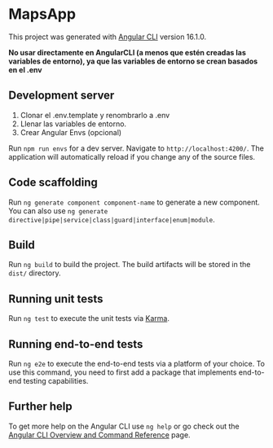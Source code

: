 # MapsApp

This project was generated with [Angular CLI](https://github.com/angular/angular-cli) version 16.1.0.

**No usar directamente en AngularCLI (a menos que estén creadas las variables de entorno), ya que las variables de entorno se crean basados en el .env**

## Development server
1. Clonar el .env.template y renombrarlo a .env
2. Llenar las variables de entorno.
3. Crear Angular Envs (opcional)

Run `npm run envs` for a dev server. Navigate to `http://localhost:4200/`. The application will automatically reload if you change any of the source files.

## Code scaffolding

Run `ng generate component component-name` to generate a new component. You can also use `ng generate directive|pipe|service|class|guard|interface|enum|module`.

## Build

Run `ng build` to build the project. The build artifacts will be stored in the `dist/` directory.

## Running unit tests

Run `ng test` to execute the unit tests via [Karma](https://karma-runner.github.io).

## Running end-to-end tests

Run `ng e2e` to execute the end-to-end tests via a platform of your choice. To use this command, you need to first add a package that implements end-to-end testing capabilities.

## Further help

To get more help on the Angular CLI use `ng help` or go check out the [Angular CLI Overview and Command Reference](https://angular.io/cli) page.

